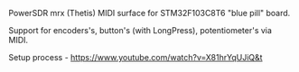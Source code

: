 PowerSDR mrx (Thetis) MIDI surface for STM32F103C8T6 "blue pill" board.

Support for encoders's, button's (with LongPress), potentiometer's via MIDI.

Setup process - https://www.youtube.com/watch?v=X81hrYqUJiQ&t
